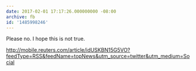 ```yaml
---
date: 2017-02-01 17:17:26.000000000 -08:00
archive: fb
id: '1485998246'
---
```


Please no. I hope this is not true. 

http://mobile.reuters.com/article/idUSKBN15G5VO?feedType=RSS&feedName=topNews&utm_source=twitter&utm_medium=Social
